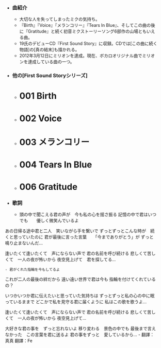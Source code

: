 - ### 曲紹介
    - 大切な人を失ってしまったミクの気持ち。
    - 『Birth』『Voice』『メランコリー』『Tears In Blue』、そしてこの曲の後に『Gratitude』と続く初音ミクストーリーソング6部作の山場ともいえる曲。
    - 19氏のデビューCD『First Sound Story』に収録。CDでは[この曲に続く物語]の[真の結末]も描かれる。
    - 2012年3月12日にミリオンを達成。現在、ボカロオリジナル曲でミリオンを達成している曲の一つ。
- ### 他の[First Sound Storyシリーズ]
    - # 001 Birth
    - # 002 Voice
    - # 003 メランコリー

    - # 004 Tears In Blue

    - # 006 Gratitude
- ### 歌詞
    - 頭の中で聞こえる君の声が　今も私の心を揺さ振る 
記憶の中で君はいつでも　　優しく微笑んでいるよ

あの日帰る途中君と二人　笑いながら手を繋いで 
ずっとずっとこんな時が　続くと思っていたのに 
君が最後に言った言葉　　「今までありがとう」が 
ずっと鳴り止まないんだ…　

逢いたくて逢いたくて　声にならない声で 
君の名前を呼び続ける 
悲しくて苦しくて　一人の夜が怖いから 
夜空見上げて　君を探してる…


    - 君がくれた指輪を今もしてるよ 
これが二人の最後の絆だから 
遠い遠い世界で君は今も 
指輪を付けてくれているの？

いつかいつか君に伝えたいと思っていた気持ちは 
ずっとずっと私の心の中に眠っているままで 
どこかで私を見守る君に届くように 
私はこの歌を歌うよ…

逢いたくて逢いたくて　声にならない声で 
君の名前を呼び続ける 
悲しくて苦しくて　一人の夜が怖いから 
夜空見上げて…

大好きな君の事を　ずっと忘れないよ 
移り変わる　景色の中でも 
最後まで言えなかった　この言葉を君に送るよ 
君の事をずっと　愛しているから…
    - 翻譯：真真
翻譯：Fe
